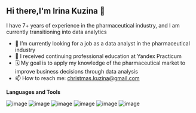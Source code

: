 ## Hi there,I'm Irina Kuzina 👋

I have 7+ years of experience in the pharmaceutical industry, and I am currently transitioning into data analytics

- 🔭 I’m currently looking for a job as a data analyst in the pharmaceutical industry
- 🌱 I received сontinuing professional education at Yandex Practicum
- 🗓️ My goal is to apply my knowledge of the pharmaceutical market to improve business decisions through data analysis
- 📫 How to reach me: сhristmas.kuzina@gmail.com

**Languages and Tools**

![image](https://github.com/user-attachments/assets/ce958257-8e52-43c0-aa90-c195d6bd6c73)
![image](https://github.com/user-attachments/assets/f48814a9-e3b1-43eb-a7ff-91574b0b254c)
![image](https://github.com/user-attachments/assets/1cf39d7b-1b1e-413d-bb25-f3ac57515021)
![image](https://github.com/user-attachments/assets/6893970e-58b3-4118-a9a6-24a06593982c)
![image](https://github.com/user-attachments/assets/88a72fc5-48e2-4a25-a095-231870bdafd3)
![image](https://github.com/user-attachments/assets/8f80e08d-fb33-4d7d-bf99-3351ef43ab82)






